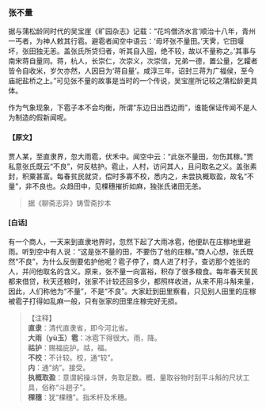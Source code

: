 <script type="text/javascript">
    var head = document.getElementsByTagName('head')[0];
    cssURL = '/public/liao.css';
    linkTag = document.createElement('link');
    linkTag.href = cssURL;
    linkTag.setAttribute('type','text/css');
    linkTag.setAttribute('rel','stylesheet');
    head.appendChild(linkTag);
</script>
### 张不量

据与蒲松龄同时代的吴宝崖《旷园杂志》记载：“花坞僧济水言‘顺治十八年，青州一丐者，为神人敕其行雹。避雹者闻空中语云：‘毋坏张不量田。’天霁，它田堰坏，张田独无恙。盖张氏所贷归者，听其自入囤，绝不较，故以不量称之。’其事与南宋蒋自量同。蒋，杭人，长崇仁，次崇义，次崇信，兄弟一德，置公量，乞糶者皆令自收米，岁欠亦然，人因目为‘蒋自量’。咸淳三年，诏封三蒋为广福侯，至今庙祀盐桥之上。”可见张不量的故事是当时的一个传说，吴宝崖所记较之蒲松龄更具体。

作为气象现象，下雹子本不会均衡，所谓“东边日出西边雨”，谁能保证传闻不是人为制造的假新闻呢。

#### 【原文】
<section>
贾人某，至直隶界，忽大雨雹，伏禾中。闻空中云：“此张不量田，勿伤其稼。”贾私意张氏既云“不良”，何反枯护。雹止，人村，访问其人，且问取名之义。盖张素封，积粟甚富。每春贫民就贷，偿时多寡不校，悉内之，未尝执概取盈，故名“不量”，非不良也。众趋田中，见棵穗摧折如麻，独张氏诸田无恙。

</section>

> 据《聊斋志异》铸雪斋抄本

#### [白话]
<aside>

有一个商人，一天来到直隶地界时，忽然下起了大雨冰雹，他便趴在庄稼地里避雨。听到空中有人说：“这是张不量的田，不要伤了他的庄稼。”商人心想，张氏既然“不良”，为什么反倒要佑护他呢？雹子停了，商人进了村子，查访那个姓张的人，并问他取名的含义。原来，张不量一向富裕，积存了很多粮食。每年春天贫民都来借贷，秋天还粮时，张家不计较还回多少，都照样收进，从来不用斗斛来量，因此，人们称他为“不量”，不是“不良”。大家赶到田里察看，只见别人田里的庄稼被雹子打得如乱麻一般，只有张家的田里庄稼完好无损。

</aside>

> 【注释】  
<b>直隶</b>：清代直隶省，即今河北省。  
<b>大雨（yù玉）雹</b>：冰雹下得很大。雨，降。  
<b>祜护</b>：赐福庇护。祜，福。  
<b>不校</b>：不计较。校，通“较”。  
<b>内</b>：通“纳”。接受。  
<b>执概取盈</b>：意谓躬操斗饼，务取足数。概，量取谷物时刮平斗斛的尺状工具，俗称“斗趟子”。  
<b>稞穗</b>：犹“棵穗”。指禾杆及禾穗。  
